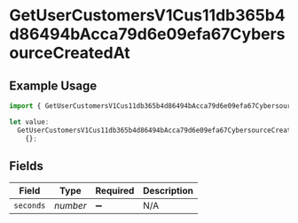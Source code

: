 # GetUserCustomersV1Cus11db365b4d86494bAcca79d6e09efa67CybersourceCreatedAt

## Example Usage

```typescript
import { GetUserCustomersV1Cus11db365b4d86494bAcca79d6e09efa67CybersourceCreatedAt } from "@dhaba/safepay-ts/models/operations";

let value:
  GetUserCustomersV1Cus11db365b4d86494bAcca79d6e09efa67CybersourceCreatedAt =
    {};
```

## Fields

| Field              | Type               | Required           | Description        |
| ------------------ | ------------------ | ------------------ | ------------------ |
| `seconds`          | *number*           | :heavy_minus_sign: | N/A                |